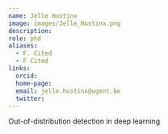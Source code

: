 ```yaml
---
name: Jelle Hustinx
image: images/Jelle_Hustinx.png
description:
role: phd
aliases:
  - F. Cited
  - F Cited
links:
  orcid: 
  home-page: 
  email: jelle.hustinx@ugent.be
  twitter: 
---
```



Out-of-distribution detection in deep learning